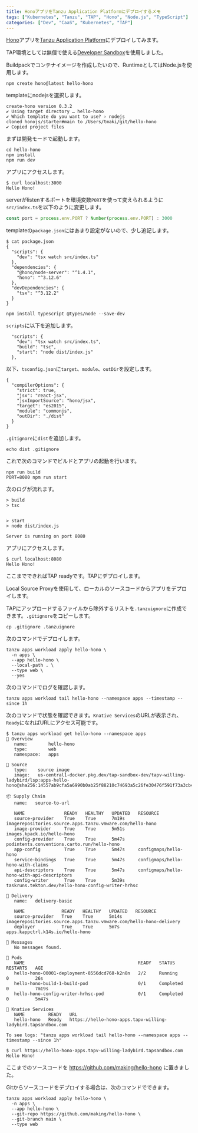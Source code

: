 ```yaml
---
title: HonoアプリをTanzu Application Platformにデプロイするメモ
tags: ["Kubernetes", "Tanzu", "TAP", "Hono", "Node.js", "TypeScript"]
categories: ["Dev", "CaaS", "Kubernetes", "TAP"]
---
```



[Hono](https://hono.dev)アプリを[Tanzu Application Platform](https://tanzu.vmware.com/application-platform)にデプロイしてみます。

TAP環境としては無償で使える[Developer Sandbox](https://tanzu.academy/guides/developer-sandbox)を使用しました。

Buildpackでコンテナイメージを作成したいので、RuntimeとしてはNode.jsを使用します。

```
npm create hono@latest hello-hono
```

templateにnodejsを選択します。

```
create-hono version 0.3.2
✔ Using target directory … hello-hono
✔ Which template do you want to use? › nodejs
cloned honojs/starter#main to /Users/tmaki/git/hello-hono
✔ Copied project files
```

まずは開発モードで起動します。

```
cd hello-hono
npm install
npm run dev
```

アプリにアクセスします。

```
$ curl localhost:3000
Hello Hono!
```

serverがlistenするポートを環境変数`PORT`を使って変えられるように`src/index.ts`を以下のように変更します。

```js
const port = process.env.PORT ? Number(process.env.PORT) : 3000
```

templateの`package.json`にはあまり設定がないので、少し追記します。

```
$ cat package.json 
{
  "scripts": {
    "dev": "tsx watch src/index.ts"
  },
  "dependencies": {
    "@hono/node-server": "^1.4.1",
    "hono": "^3.12.6"
  },
  "devDependencies": {
    "tsx": "^3.12.2"
  }
}
```

```
npm install typescript @types/node --save-dev
```

`scripts`に以下を追加します。

```
  "scripts": {
    "dev": "tsx watch src/index.ts",
    "build": "tsc",
    "start": "node dist/index.js"
  },
```

以下、`tsconfig.json`に`target`、`module`、`outDir`を設定します。

```
{
  "compilerOptions": {
    "strict": true,
    "jsx": "react-jsx",
    "jsxImportSource": "hono/jsx",
    "target": "es2015",
    "module": "commonjs",
    "outDir": "./dist"
  }
}
```

`.gitignore`に`dist`を追加します。

```
echo dist .gitignore
```


これで次のコマンドでビルドとアプリの起動を行います。

```
npm run build
PORT=8080 npm run start
```

次のログが流れます。

```
> build
> tsc


> start
> node dist/index.js

Server is running on port 8080
```

アプリにアクセスします。

```
$ curl localhost:8080
Hello Hono!
```

ここまでできればTAP readyです。TAPにデプロイします。

Local Source Proxyを使用して、ローカルのソースコードからアプリをデプロイします。

TAPにアップロードするファイルから除外するリストを`.tanzuignore`に作成できます。`.gitignore`をコピーします。

```
cp .gitignore .tanzuignore
```

次のコマンドでデプロイします。

```
tanzu apps workload apply hello-hono \
  -n apps \
  --app hello-hono \
  --local-path . \
  --type web \
  --yes
```

次のコマンドでログを確認します。

```
tanzu apps workload tail hello-hono --namespace apps --timestamp --since 1h
```

次のコマンドで状態を確認できます。`Knative Services`のURLが表示され、`Ready`になればURLにアクセス可能です。

```
$ tanzu apps workload get hello-hono --namespace apps                 
📡 Overview
   name:        hello-hono
   type:        web
   namespace:   apps

💾 Source
   type:    source image
   image:   us-central1-docker.pkg.dev/tap-sandbox-dev/tapv-willing-ladybird/lsp:apps-hello-hono@sha256:14557ab9cfa5a6990b0ab25f88210c74693a5c26fe30476f591f73a3cb4d7214

📦 Supply Chain
   name:   source-to-url

   NAME               READY   HEALTHY   UPDATED   RESOURCE
   source-provider    True    True      7m19s     imagerepositories.source.apps.tanzu.vmware.com/hello-hono
   image-provider     True    True      5m51s     images.kpack.io/hello-hono
   config-provider    True    True      5m47s     podintents.conventions.carto.run/hello-hono
   app-config         True    True      5m47s     configmaps/hello-hono
   service-bindings   True    True      5m47s     configmaps/hello-hono-with-claims
   api-descriptors    True    True      5m47s     configmaps/hello-hono-with-api-descriptors
   config-writer      True    True      5m39s     taskruns.tekton.dev/hello-hono-config-writer-hrhsc

🚚 Delivery
   name:   delivery-basic

   NAME              READY   HEALTHY   UPDATED   RESOURCE
   source-provider   True    True      5m14s     imagerepositories.source.apps.tanzu.vmware.com/hello-hono-delivery
   deployer          True    True      5m7s      apps.kappctrl.k14s.io/hello-hono

💬 Messages
   No messages found.

🛶 Pods
   NAME                                           READY   STATUS      RESTARTS   AGE
   hello-hono-00001-deployment-8556dcd768-k2n8n   2/2     Running     0          26s
   hello-hono-build-1-build-pod                   0/1     Completed   0          7m19s
   hello-hono-config-writer-hrhsc-pod             0/1     Completed   0          5m47s

🚢 Knative Services
   NAME         READY   URL
   hello-hono   Ready   https://hello-hono-apps.tapv-willing-ladybird.tapsandbox.com

To see logs: "tanzu apps workload tail hello-hono --namespace apps --timestamp --since 1h"
```


```
$ curl https://hello-hono-apps.tapv-willing-ladybird.tapsandbox.com
Hello Hono!
```

ここまでのソースコードを https://github.com/making/hello-hono に置きました。

Gitからソースコードをデプロイする場合は、次のコマンドでできます。

```
tanzu apps workload apply hello-hono \
  -n apps \
  --app hello-hono \
  --git-repo https://github.com/making/hello-hono \
  --git-branch main \
  --type web
```